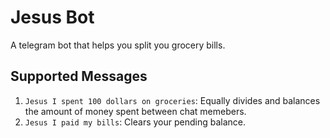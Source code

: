 # Jesus Bot

A telegram bot that helps you split you grocery bills.

## Supported Messages

1. `Jesus I spent 100 dollars on groceries`: Equally divides and balances the amount of money spent between chat memebers.
2. `Jesus I paid my bills`: Clears your pending balance.